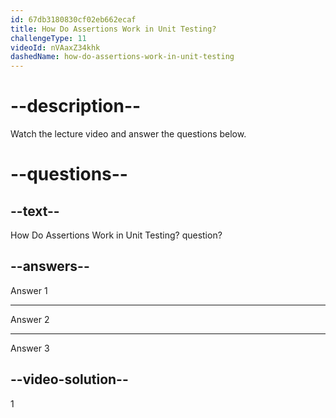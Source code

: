 ```yaml
---
id: 67db3180830cf02eb662ecaf
title: How Do Assertions Work in Unit Testing?
challengeType: 11
videoId: nVAaxZ34khk
dashedName: how-do-assertions-work-in-unit-testing
---
```


# --description--

Watch the lecture video and answer the questions below.

# --questions--

## --text--

How Do Assertions Work in Unit Testing? question?

## --answers--

Answer 1

---

Answer 2

---

Answer 3

## --video-solution--

1
